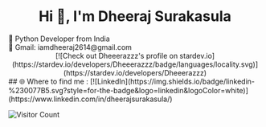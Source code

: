 <div align="center"> 

# Hi 👋, I'm Dheeraj Surakasula 
</div>
🐍 Python Developer from India  </br>
📧 Gmail: iamdheeraj2614@gmail.com   


<div align="center">
  [![Check out Dheeerazzz's profile on stardev.io](https://stardev.io/developers/Dheeerazzz/badge/languages/locality.svg)](https://stardev.io/developers/Dheeerazzz)
</div>
## 🌐 Where to find me :
  [![LinkedIn](https://img.shields.io/badge/linkedin-%230077B5.svg?style=for-the-badge&logo=linkedin&logoColor=white)](https://www.linkedin.com/in/dheerajsurakasula/)
  
![Visitor Count](https://profile-counter.glitch.me/{dheeerazzz}/count.svg)
  


